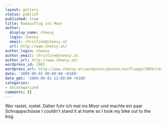 ```yaml
---
layout: gallery
status: publish
published: true
title: Radausflug ins Moor
author:
  display_name: cheesy
  login: cheesy
  email: christine@cheesy.at
  url: http://www.cheesy.at/
author_login: cheesy
author_email: christine@cheesy.at
author_url: http://www.cheesy.at/
wordpress_id: 1981
wordpress_url: http://www.cheesy.at/wordpress/photos/ausfluege/2009/radausflug-ins-moor/
date: '2009-08-03 00:00:00 +0100'
date_gmt: '2009-08-02 22:00:00 +0100'
categories:
- Uncategorized
comments: []
---
```

<!--:de-->Wer rastet, rostet. Daher fuhr ich mal ins Moor und machte ein paar Schnappschüsse
<!--:--><!--:en-->I couldn't stand it at home so I took my bike out to the bog.
<!--:-->

